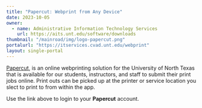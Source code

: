 ```yaml
---
title: "Papercut: Webprint from Any Device"
date: 2023-10-05
owner:
  - name: Administrative Information Technology Services
    url: https://aits.unt.edu/software/downloads
thumbnail: "/mainroad/img/logo-papercut.png"
portalurl: "https://itservices.cvad.unt.edu/webprint"
layout: single-portal
---
```

[Papercut](https://itservices.cvad.unt.edu/webprint/ 'Papercut'), is an online webprinting solution for the University of North Texas that is available for our students, instructors, and staff to submit their print jobs online. Print outs can be picked up at the printer or service location you slect to print to from within the app.

Use the link above to login to your **Papercut** account.  